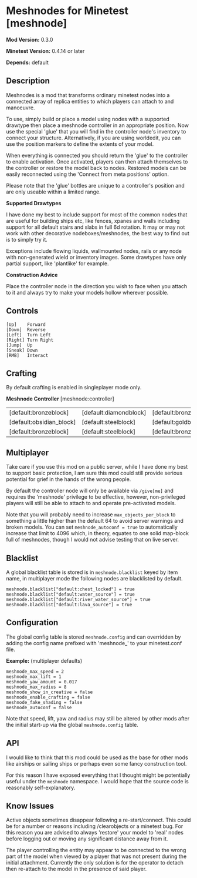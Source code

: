 Meshnodes for Minetest [meshnode]
=================================

**Mod Version:** 0.3.0

**Minetest Version:** 0.4.14 or later

**Depends:** default

Description
-----------
Meshnodes is a mod that transforms ordinary minetest nodes into a connected
array of replica entities to which players can attach to and manoeuvre.

To use, simply build or place a model using nodes with a supported drawtype
then place a meshnode controller in an appropriate position. Now use the
special 'glue' that you will find in the controller node's inventory to 
connect your structure. Alternatively, if you are using worldedit, you can
use the position markers to define the extents of your model.

When everything is connected you should return the 'glue' to the controller
to enable activation. Once activated, players can then attach themselves
to the controller or restore the model back to nodes. Restored models can
be easily reconnected using the 'Connect from meta positions' option.

Please note that the 'glue' bottles are unique to a controller's position
and are only useable within a limited range.

**Supported Drawtypes**

I have done my best to include support for most of the common nodes that
are useful for building ships etc, like fences, xpanes and walls including
support for all default stairs and slabs in full 6d rotation. It may or
may not work with other decorative nodeboxes/meshnodes, the best way to
find out is to simply try it.

Exceptions include flowing liquids, wallmounted nodes, rails or any node
with non-generated wield or inventory images. Some drawtypes have only
partial support, like 'plantlike' for example.

**Construction Advice**

Place the controller node in the direction you wish to face when you attach
to it and always try to make your models hollow wherever possible.

Controls
--------      
```
[Up]	Forward
[Down]	Reverse
[Left]	Turn Left
[Right]	Turn Right
[Jump]	Up
[Sneak]	Down
[RMB]	Interact
```
Crafting
--------
By default crafting is enabled in singleplayer mode only.

**Meshnode Controller** [meshnode:controller]
<table>
 <tr>
  <td>[default:bronzeblock]</td>
  <td>[default:diamondblock]</td>
  <td>[default:bronzeblock]</td>
 </tr>
 <tr>
  <td>[default:obsidian_block]</td>
  <td>[default:steelblock]</td>
  <td>[default:goldblock]</td>
 </tr>
  <tr>
  <td>[default:bronzeblock]</td>
  <td>[default:steelblock]</td>
  <td>[default:bronzeblock]</td>
 </tr>
</table>

Multiplayer
-----------
Take care if you use this mod on a public server, while I have done my
best to support basic protection, I am sure this mod could still provide
serious potential for grief in the hands of the wrong people.

By default the controller node will only be available via `/give[me]` and
requires the 'meshnode' privilege to be effective, however, non-privileged
players will still be able to attach to and operate pre-activated models.

Note that you will probably need to increase `max_objects_per_block` to
something a little higher than the default 64 to avoid server warnings and
broken models. You can set `meshnode_autoconf = true` to automatically
increase that limit to 4096 which, in theory, equates to one solid map-block
full of meshnodes, though I would not advise testing that on live server.

Blacklist
---------
A global blacklist table is stored is in `meshnode.blacklist` keyed by item
name, in multiplayer mode the following nodes are blacklisted by default.
```
meshnode.blacklist["default:chest_locked"] = true
meshnode.blacklist["default:water_source"] = true
meshnode.blacklist["default:river_water_source"] = true
meshnode.blacklist["default:lava_source"] = true
```
Configuration
-------------
The global config table is stored `meshnode.config` and can overridden by
adding the config name prefixed with 'meshnode_' to your minetest.conf file.

**Example:** (multiplayer defaults)
```
meshnode_max_speed = 2
meshnode_max_lift = 1
meshnode_yaw_amount = 0.017
meshnode_max_radius = 8
meshnode_show_in_creative = false
meshnode_enable_crafting = false
meshnode_fake_shading = false
meshnode_autoconf = false
```
Note that speed, lift, yaw and radius may still be altered by other mods after
the initial start-up via the global `meshnode.config` table.

API
---
I would like to think that this mod could be used as the base for other mods
like airships or sailing ships or perhaps even some fancy construction tool.

For this reason I have exposed everything that I thought might be potentially
useful under the `meshnode` namespace. I would hope that the source code is
reasonably self-explanatory.

Know Issues
-----------
Active objects sometimes disappear following a re-start/connect. This could
be for a number or reasons including /clearobjects or a minetest bug. For this
reason you are advised to always 'restore' your model to 'real' nodes before
logging out or moving any significant distance away from it.

The player controlling the entity may appear to be connected to the wrong
part of the model when viewed by a player that was not present during the
initial attachment. Currently the only solution is for the operator to
detach then re-attach to the model in the presence of said player.

